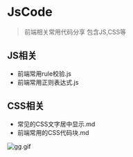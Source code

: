# JsCode
> 前端相关常用代码分享
> 包含JS,CSS等

## JS相关
- 前端常用rule校验.js
- 前端常用正则表达式.js

## CSS相关
- 常见的CSS文字居中显示.md
- 前端常用的CSS代码块.md


![gg.gif](https://blogimg.lieme.cn/FsaWonzTLc3IJVZgYDrjHdVEj3HR)